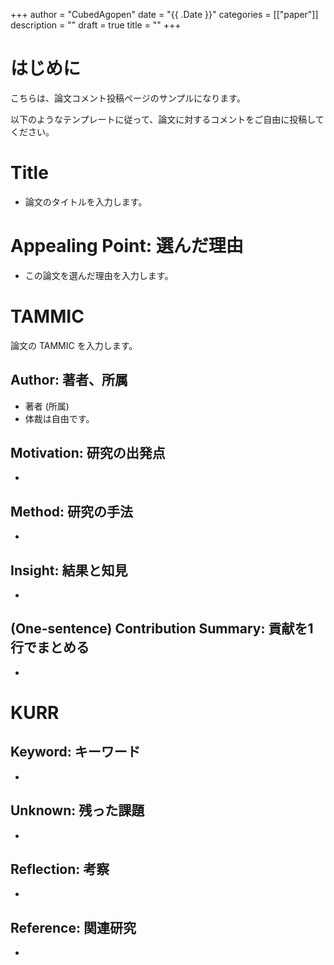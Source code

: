 +++
author = "CubedAgopen"
date = "{{ .Date }}"
categories = [["paper"]]
description = ""
draft = true
title = ""
+++

# はじめに

こちらは、論文コメント投稿ページのサンプルになります。

以下のようなテンプレートに従って、論文に対するコメントをご自由に投稿してください。

# Title
- 論文のタイトルを入力します。

# Appealing Point: 選んだ理由

- この論文を選んだ理由を入力します。

# TAMMIC

論文の TAMMIC を入力します。

## Author: 著者、所属
- 著者 (所属)
- 体裁は自由です。

## Motivation: 研究の出発点
- 

## Method: 研究の手法
- 

## Insight: 結果と知見
- 

## (One-sentence) Contribution Summary: 貢献を1行でまとめる
- 

# KURR

## Keyword: キーワード
- 

## Unknown: 残った課題
-

## Reflection: 考察
- 

## Reference: 関連研究
-
